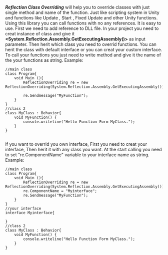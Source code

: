 ***Reflection Class Overriding***  will help you to override classes with just single method and name of the function. Just like scripting system in Unity and functions like 
Update , Start , Fixed Update and other Unity functions. Using this library you can call functions with no any references. It is easy to use. First we need to 
add reference to DLL file. In your project you need to creat instance of **<ReflectionOverriding>** class and give it **<System.Reflection.Assembly.GetExecutingAssembly()>**
as input parameter.
Then herit which class you need to overrid functions. You can herit the class with default interface <Behavior> or you can creat your custom interface.
To call your functions you just need to write <SendMessage> method and give it the name of the your functions as string.
Example:
	
``` Csharp
//main class
class Program{
	void Main (){
		ReflectionOverriding re = new ReflectionOverriding(System.Reflection.Assembly.GetExecutingAssembly());
	
		re.Sendmessage("MyFunction");
	}
}
//class 2
class MyClass : Behavior{
	void MyFunction() {
		console.writeline("Hello Function Form MyClass.");
	}
}
	
```
	
If you want to overrid you own interface, First you need to creat your interface, Then herit it with any class you want.
At the start calling you need to set "re.ComponentName" variable to your interface name as string.
Example:
	
``` Csharp
//main class
class Program{
	void Main (){
		ReflectionOverriding re = new ReflectionOverriding(System.Reflection.Assembly.GetExecutingAssembly());
		re.ComponentName = "Myinterface";
		re.Sendmessage("MyFunction");
	}
}
//your interface
interface Myinterface{

}
//class 2
class MyClass : Behavior{
	void MyFunction() {
		console.writeline("Hello Function Form MyClass.");
	}
}
```
